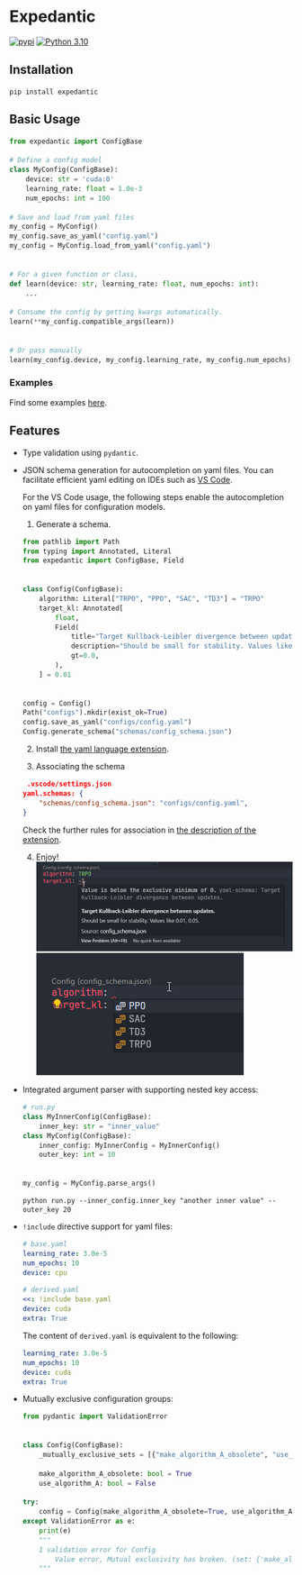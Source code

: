 # Expedantic

[![pypi](https://img.shields.io/pypi/v/expedantic.svg)](https://pypi.python.org/pypi/expedantic)
[![Python 3.10](https://img.shields.io/badge/python-3.10-blue.svg)](https://www.python.org/downloads/release/python-3100/)

## Installation

```
pip install expedantic
```

## Basic Usage

```python
from expedantic import ConfigBase

# Define a config model
class MyConfig(ConfigBase):
    device: str = 'cuda:0'
    learning_rate: float = 1.0e-3
    num_epochs: int = 100

# Save and load from yaml files
my_config = MyConfig()
my_config.save_as_yaml("config.yaml")
my_config = MyConfig.load_from_yaml("config.yaml")


# For a given function or class,
def learn(device: str, learning_rate: float, num_epochs: int):
    ...

# Consume the config by getting kwargs automatically.
learn(**my_config.compatible_args(learn))


# Or pass manually
learn(my_config.device, my_config.learning_rate, my_config.num_epochs)
```

### Examples

Find some examples [here](./examples/).


## Features

- Type validation using `pydantic`.

- JSON schema generation for autocompletion on yaml files.
    You can facilitate efficient yaml editing on IDEs such as [VS Code](https://code.visualstudio.com/).
    
    For the VS Code usage, the following steps enable the autocompletion on yaml files for configuration models.

    1. Generate a schema.

    ```python
    from pathlib import Path
    from typing import Annotated, Literal
    from expedantic import ConfigBase, Field


    class Config(ConfigBase):
        algorithm: Literal["TRPO", "PPO", "SAC", "TD3"] = "TRPO"
        target_kl: Annotated[
            float,
            Field(
                title="Target Kullback-Leibler divergence between updates.",
                description="Should be small for stability. Values like 0.01, 0.05.",
                gt=0.0,
            ),
        ] = 0.01


    config = Config()
    Path("configs").mkdir(exist_ok=True)
    config.save_as_yaml("configs/config.yaml")
    Config.generate_schema("schemas/config_schema.json")
    ```

    2. Install [the yaml language extension](https://marketplace.visualstudio.com/items?itemName=redhat.vscode-yaml).

    3. Associating the schema
    ```json
     .vscode/settings.json
    yaml.schemas: {
        "schemas/config_schema.json": "configs/config.yaml",
    }
    ```
    Check the further rules for association in [the description of the extension](https://marketplace.visualstudio.com/items?itemName=redhat.vscode-yaml).

    4. Enjoy!
    ![description](imgs/expedantic_schema_description.png)
    ![autocompletion](imgs/expedantic_schema_autocompletion.png)



- Integrated argument parser with supporting nested key access:
    ```python
    # run.py
    class MyInnerConfig(ConfigBase):
        inner_key: str = "inner_value"
    class MyConfig(ConfigBase):
        inner_config: MyInnerConfig = MyInnerConfig()
        outer_key: int = 10


    my_config = MyConfig.parse_args()
    ```
    ```shell
    python run.py --inner_config.inner_key "another inner value" --outer_key 20
    ```

- `!include` directive support for yaml files:
    ```yaml
    # base.yaml
    learning_rate: 3.0e-5
    num_epochs: 10
    device: cpu
    ```
    ```yaml
    # derived.yaml
    <<: !include base.yaml
    device: cuda
    extra: True
    ```

    The content of `derived.yaml` is equivalent to the following:
    ```yaml
    learning_rate: 3.0e-5
    num_epochs: 10
    device: cuda
    extra: True
    ```

- Mutually exclusive configuration groups:

    ```python
    from pydantic import ValidationError


    class Config(ConfigBase):
        _mutually_exclusive_sets = [{"make_algorithm_A_obsolete", "use_algorithm_A"}]

        make_algorithm_A_obsolete: bool = True
        use_algorithm_A: bool = False

    try:
        config = Config(make_algorithm_A_obsolete=True, use_algorithm_A=True)
    except ValidationError as e:
        print(e)
        """
        1 validation error for Config
            Value error, Mutual exclusivity has broken. (set: {'make_algorithm_A_obsolete', 'use_algorithm_A'}) [type=value_error, input_value={'make_algorithm_A_obsolete': True, 'use_algorithm_A': True}, input_type=dict]
        """

    ```


